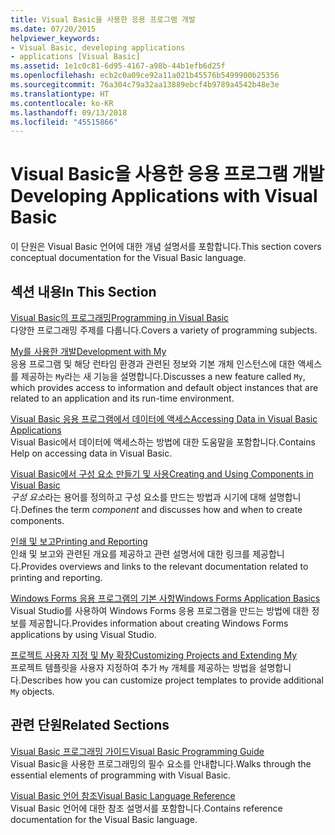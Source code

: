 ```yaml
---
title: Visual Basic을 사용한 응용 프로그램 개발
ms.date: 07/20/2015
helpviewer_keywords:
- Visual Basic, developing applications
- applications [Visual Basic]
ms.assetid: 1e1c0c81-6d95-4167-a98b-44b1efb6d25f
ms.openlocfilehash: ecb2c0a09ce92a11a021b45576b5499900b25356
ms.sourcegitcommit: 76a304c79a32aa13889ebcf4b9789a4542b48e3e
ms.translationtype: HT
ms.contentlocale: ko-KR
ms.lasthandoff: 09/13/2018
ms.locfileid: "45515866"
---
```

# <a name="developing-applications-with-visual-basic"></a><span data-ttu-id="00210-102">Visual Basic을 사용한 응용 프로그램 개발</span><span class="sxs-lookup"><span data-stu-id="00210-102">Developing Applications with Visual Basic</span></span>
<span data-ttu-id="00210-103">이 단원은 Visual Basic 언어에 대한 개념 설명서를 포함합니다.</span><span class="sxs-lookup"><span data-stu-id="00210-103">This section covers conceptual documentation for the Visual Basic language.</span></span>  
  
## <a name="in-this-section"></a><span data-ttu-id="00210-104">섹션 내용</span><span class="sxs-lookup"><span data-stu-id="00210-104">In This Section</span></span>  
 [<span data-ttu-id="00210-105">Visual Basic의 프로그래밍</span><span class="sxs-lookup"><span data-stu-id="00210-105">Programming in Visual Basic</span></span>](../../visual-basic/developing-apps/programming/index.md)  
 <span data-ttu-id="00210-106">다양한 프로그래밍 주제를 다룹니다.</span><span class="sxs-lookup"><span data-stu-id="00210-106">Covers a variety of programming subjects.</span></span>  
  
 [<span data-ttu-id="00210-107">My를 사용한 개발</span><span class="sxs-lookup"><span data-stu-id="00210-107">Development with My</span></span>](../../visual-basic/developing-apps/development-with-my/index.md)  
 <span data-ttu-id="00210-108">응용 프로그램 및 해당 런타임 환경과 관련된 정보와 기본 개체 인스턴스에 대한 액세스를 제공하는 `My`라는 새 기능을 설명합니다.</span><span class="sxs-lookup"><span data-stu-id="00210-108">Discusses a new feature called `My`, which provides access to information and default object instances that are related to an application and its run-time environment.</span></span>  
  
 [<span data-ttu-id="00210-109">Visual Basic 응용 프로그램에서 데이터에 액세스</span><span class="sxs-lookup"><span data-stu-id="00210-109">Accessing Data in Visual Basic Applications</span></span>](../../visual-basic/developing-apps/accessing-data.md)  
 <span data-ttu-id="00210-110">Visual Basic에서 데이터에 액세스하는 방법에 대한 도움말을 포함합니다.</span><span class="sxs-lookup"><span data-stu-id="00210-110">Contains Help on accessing data in Visual Basic.</span></span>  
  
 [<span data-ttu-id="00210-111">Visual Basic에서 구성 요소 만들기 및 사용</span><span class="sxs-lookup"><span data-stu-id="00210-111">Creating and Using Components in Visual Basic</span></span>](../../visual-basic/developing-apps/creating-and-using-components.md)  
 <span data-ttu-id="00210-112">*구성 요소*라는 용어를 정의하고 구성 요소를 만드는 방법과 시기에 대해 설명합니다.</span><span class="sxs-lookup"><span data-stu-id="00210-112">Defines the term *component* and discusses how and when to create components.</span></span>  
  
 [<span data-ttu-id="00210-113">인쇄 및 보고</span><span class="sxs-lookup"><span data-stu-id="00210-113">Printing and Reporting</span></span>](../../visual-basic/developing-apps/printing/index.md)  
 <span data-ttu-id="00210-114">인쇄 및 보고와 관련된 개요를 제공하고 관련 설명서에 대한 링크를 제공합니다.</span><span class="sxs-lookup"><span data-stu-id="00210-114">Provides overviews and links to the relevant documentation related to printing and reporting.</span></span>  
  
 [<span data-ttu-id="00210-115">Windows Forms 응용 프로그램의 기본 사항</span><span class="sxs-lookup"><span data-stu-id="00210-115">Windows Forms Application Basics</span></span>](../../visual-basic/developing-apps/windows-forms/index.md)  
 <span data-ttu-id="00210-116">Visual Studio를 사용하여 Windows Forms 응용 프로그램을 만드는 방법에 대한 정보를 제공합니다.</span><span class="sxs-lookup"><span data-stu-id="00210-116">Provides information about creating Windows Forms applications by using Visual Studio.</span></span>  
  
 [<span data-ttu-id="00210-117">프로젝트 사용자 지정 및 My 확장</span><span class="sxs-lookup"><span data-stu-id="00210-117">Customizing Projects and Extending My</span></span>](../../visual-basic/developing-apps/customizing-extending-my/index.md)  
 <span data-ttu-id="00210-118">프로젝트 템플릿을 사용자 지정하여 추가 `My` 개체를 제공하는 방법을 설명합니다.</span><span class="sxs-lookup"><span data-stu-id="00210-118">Describes how you can customize project templates to provide additional `My` objects.</span></span>  
  
## <a name="related-sections"></a><span data-ttu-id="00210-119">관련 단원</span><span class="sxs-lookup"><span data-stu-id="00210-119">Related Sections</span></span>  
 [<span data-ttu-id="00210-120">Visual Basic 프로그래밍 가이드</span><span class="sxs-lookup"><span data-stu-id="00210-120">Visual Basic Programming Guide</span></span>](../../visual-basic/programming-guide/index.md)  
 <span data-ttu-id="00210-121">Visual Basic을 사용한 프로그래밍의 필수 요소를 안내합니다.</span><span class="sxs-lookup"><span data-stu-id="00210-121">Walks through the essential elements of programming with Visual Basic.</span></span>  
  
 [<span data-ttu-id="00210-122">Visual Basic 언어 참조</span><span class="sxs-lookup"><span data-stu-id="00210-122">Visual Basic Language Reference</span></span>](../../visual-basic/language-reference/index.md)  
 <span data-ttu-id="00210-123">Visual Basic 언어에 대한 참조 설명서를 포함합니다.</span><span class="sxs-lookup"><span data-stu-id="00210-123">Contains reference documentation for the Visual Basic language.</span></span>
